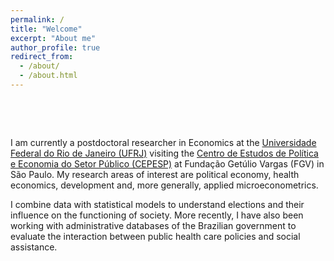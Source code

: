 ```yaml
---
permalink: /
title: "Welcome"
excerpt: "About me"
author_profile: true
redirect_from: 
  - /about/
  - /about.html
---
```



$~$

$~$

I am currently a postdoctoral researcher in Economics at the [Universidade Federal do Rio de Janeiro (UFRJ)](http://www.ie.ufrj.br/) visiting the [Centro de Estudos de Política e Economia do Setor Público (CEPESP)](http://eaesp.fgv.br/ensinoeconhecimento/centros/cepesp) at Fundação Getúlio Vargas (FGV) in São Paulo. My research areas of interest are political economy, health economics, development and, more generally, applied microeconometrics. 

I combine data with statistical models to understand elections and their influence on the functioning of society. More recently, I have also been working with administrative databases of the Brazilian government to evaluate the interaction between public health care policies and social assistance.

